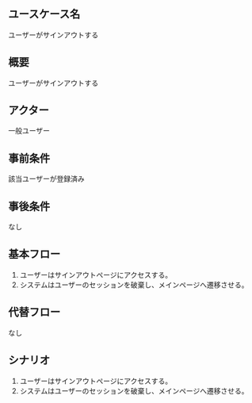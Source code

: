 ## ユースケース名

ユーザーがサインアウトする

## 概要

ユーザーがサインアウトする

## アクター

一般ユーザー

## 事前条件

該当ユーザーが登録済み

## 事後条件

なし

## 基本フロー

1. ユーザーはサインアウトページにアクセスする。
2. システムはユーザーのセッションを破棄し、メインページへ遷移させる。

## 代替フロー

なし

## シナリオ

1. ユーザーはサインアウトページにアクセスする。
2. システムはユーザーのセッションを破棄し、メインページへ遷移させる。
